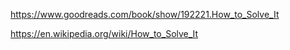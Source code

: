 https://www.goodreads.com/book/show/192221.How_to_Solve_It

https://en.wikipedia.org/wiki/How_to_Solve_It

